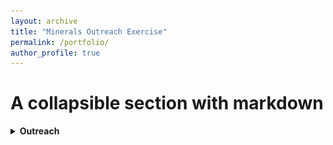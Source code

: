 ```yaml
---
layout: archive
title: "Minerals Outreach Exercise"
permalink: /portfolio/
author_profile: true
---
```


# A collapsible section with markdown

<details>
  <summary><b>Outreach</b></summary>
  
  ## Birthstone/Gemstone based educational exercise for Louis Stokes Alliance for Minority Participation at OSU
  
  <img src="/images/lsamp.jpg" alt="variety of minerals" width="200px"> 
 
  It was fun
  
  
</details>

